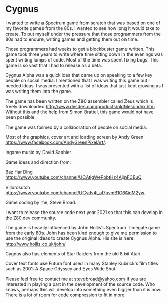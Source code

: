 # Cygnus

I wanted to write a Spectrum game from scratch that was based on one of my favorite games from the 80s. I wanted to see how long it would take to create. To put myself under the pressure that those programmers from the 80s had to endure, writing games and getting them out on time.

Those programmers had weeks to get a blockbuster game written. This game took three years to write where time sitting down in the evenings was spent writing lumps of code. Most of the time was spent fixing bugs. This game is so vast that I had to release as a beta.

Cygnus Alpha was a quick idea that came up on speaking to a few key people on social media. I mentioned that I was writing this game but I needed ideas. I was presented with a list of ideas that just kept growing as I was writing them into the game.

The game has been written on the Z80 assembler called Zeus which is freely downloaded.http://www.desdes.com/products/oldfiles/index.htm Without this and the help from Simon Brattel, this game would not have been possible.

The game was formed by a collaboration of people on social media. 

Most of the graphics, cover art and loading screen by Andy Green https://www.facebook.com/AndyGreenPixelArt/.

Ingame music by David Saphier

Game ideas and direction from:

Baz Har Ding https://www.youtube.com/channel/UCAtlgWePobtHz4AijnFCBuQ

Villordsutch https://www.youtube.com/channel/UCydv4i_aI7uvmB1O6QdM2yw.

Game coding by me, Steve Broad.

I want to release the source code next year 2021 so that this can develop in the Z80 dev community.

The game is heavily influenced by John Hollis's Spectrum Timegate game from the early 80s. John has been kind enough to give me permission to use the original ideas to create Cygnus Alpha. His site is here: http://www.hollis.co.uk/john/

Cygnus also has elements of Star Raiders from the old 8 bit Atari.

Cover text fonts use Futura font used in many Stanley Kubrick's film titles such as 2001: A Space Odyssey and Eyes Wide Shut.

Please feel free to contact me at stevebroad@yahoo.com if you are interested in playing a part in the development of the source code. Who knows, perhaps this will develop into something even bigger than it is now. There is a lot of room for code compression to fit in more. 

